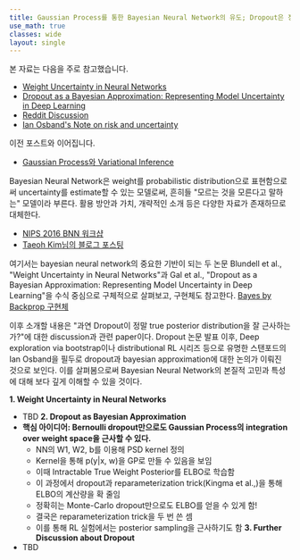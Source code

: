 ```yaml
---
title: Gaussian Process를 통한 Bayesian Neural Network의 유도; Dropout은 정말 bayesian approximation인가?
use_math: true
classes: wide
layout: single
---
```


본 자료는 다음을 주로 참고했습니다.   
- [Weight Uncertainty in Neural Networks](https://openreview.net/pdf?id=Sy2fzU9gl)
- [Dropout as a Bayesian Approximation: Representing Model Uncertainty in Deep Learning](https://arxiv.org/abs/1506.02142)
- [Reddit Discussion](https://www.reddit.com/r/MachineLearning/comments/7bm4b2/d_what_is_the_current_state_of_dropout_as/)
- [Ian Osband's Note on risk and uncertainty](http://bayesiandeeplearning.org/2016/papers/BDL_4.pdf)  
  
  
이전 포스트와 이어집니다. 
- [Gaussian Process와 Variational Inference](https://parkgeonyeong.github.io/Gaussian-Process%EC%99%80-Variational-Inference/)  
  
  

Bayesian Neural Network은 weight를 probabilistic distribution으로 표현함으로써 uncertainty를 estimate할 수 있는 모델로써, 
흔히들 "모르는 것을 모른다고 말하는" 모델이라 부른다. 활용 방안과 가치, 개략적인 소개 등은 다양한 자료가 존재하므로 대체한다.  
- [NIPS 2016 BNN 워크샵](https://www.youtube.com/channel/UC_LBLWLfKk5rMKDOHoO7vPQ)
- [Taeoh Kim님의 블로그 포스팅](https://taeoh-kim.github.io/blog/bayesian-deep-learning-introduction/)    

여기서는 bayesian neural network의 중요한 기반이 되는 두 논문 Blundell et al., "Weight Uncertainty in Neural Networks"과 
Gal et al., "Dropout as a Bayesian Approximation: Representing Model Uncertainty in Deep Learning"을 수식 중심으로 구체적으로 
살펴보고, 구현체도 참고한다. [Bayes by Backprop 구현체](http://krasserm.github.io/2019/03/14/bayesian-neural-networks/)
  
이후 소개할 내용은 "과연 Dropout이 정말 true posterior distribution을 잘 근사하는가?"에 대한 discussion과 관련 paper이다. 
Dropout 논문 발표 이후, Deep exploration via bootstrap이나 distributional RL 시리즈 등으로 유명한 스탠포드의 Ian Osband을 필두로 
dropout과 bayesian approximation에 대한 논의가 이뤄진 것으로 보인다. 이를 살펴봄으로써 Bayesian Neural Network의 본질적 고민과 
특성에 대해 보다 깊게 이해할 수 있을 것이다.   
  
  
**1. Weight Uncertainty in Neural Networks**  
- TBD
**2. Dropout as Bayesian Approximation**  
- **핵심 아이디어: Bernoulli dropout만으로도 Gaussian Process의 integration over weight space을 근사할 수 있다.** 
  - NN의 W1, W2, b를 이용해 PSD kernel 정의 
  - Kernel을 통해 p(y|x, w)을 GP로 만들 수 있음을 보임
  - 이때 Intractable True Weight Posterior를 ELBO로 학습함
  - 이 과정에서 dropout과 reparameterization trick(Kingma et al.,)을 통해 ELBO의 계산량을 확 줄임
  - 정확히는 Monte-Carlo dropout만으로도 ELBO를 얻을 수 있게 함!
  - 결국은 reparameterization trick을 두 번 쓴 셈
  - 이를 통해 RL 실험에서는 posterior sampling을 근사하기도 함 
**3. Further Discussion about Dropout**  
- TBD
